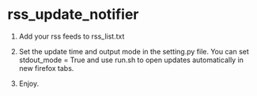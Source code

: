 # rss_update_notifier

1. Add your rss feeds to rss_list.txt

2. Set the update time and output mode in the setting.py file.
You can set stdout_mode = True and use run.sh to open updates automatically in new firefox tabs.

3. Enjoy.
